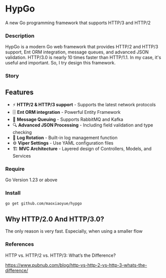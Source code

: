 # HypGo
A new Go programming framework that supports HTTP/3 and HTTP/2

### Description

HypGo is a modern Go web framework that provides HTTP/2 and HTTP/3 support, Ent ORM integration, message queues, and advanced JSON validation. HTTP/3.0 is nearly 10 times faster than HTTP/1.1. In my case, it's useful and important. So, I try design this framework.

### Story 

## Features
- ⚡ **HTTP/2 & HTTP/3 support** - Supports the latest network protocols
- 🗄️ **Ent ORM integration** - Powerful Entity Framework
- 📨 **Message Queuing** - Supports RabbitMQ and Kafka
- 🔍 **Advanced JSON Processing** - Including field validation and type checking
- 📝 **Log Rotation** - Built-in log management function
- ⚙️ **Viper Settings** - Use YAML configuration files
- 🏗️ **MVC Architecture** - Layered design of Controllers, Models, and Services

### Require
Go Version 1.23 or above
### Install

```bash
go get github.com/maoxiaoyue/hypgo
```

## Why HTTP/2.0 And HTTP/3.0?
The only reason is very fast. Especially, when using a smaller flow

### References
HTTP vs. HTTP/2 vs. HTTP/3: What’s the Difference?

https://www.pubnub.com/blog/http-vs-http-2-vs-http-3-whats-the-difference/
